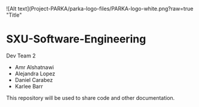 ![Alt text](Project-PARKA/parka-logo-files/PARKA-logo-white.png?raw=true "Title"
# SXU-Software-Engineering
 Dev Team 2
 - Amr Alshatnawi
 - Alejandra Lopez
 - Daniel Carabez
 - Karlee Barr
 
 This repository will be used to share code and other documentation.



